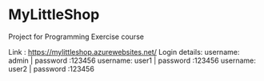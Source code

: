 # MyLittleShop
Project for Programming Exercise course

Link : https://mylittleshop.azurewebsites.net/
Login details:
username: admin | password :123456
username: user1 | password :123456 
username: user2 | password :123456
